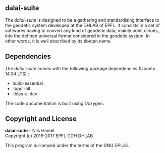 ## dalai-suite

The _dalai-suite_ is designed to be a gathering and standardising interface to the geodetic system developed at the DHLAB of EPFL. It consists in a set of softwares having to convert any kind of geodetic data, mainly point clouds, into the defined universal format considered in the geodetic system. In other words, it is well described by its tibetan name.

## Dependencies

The _dalai-suite_ comes with the following package dependencies (Ubuntu 14.04 LTS) :

* build-essential
* libpcl-all
* liblas-c-dev

The code documentation is built using Doxygen.

## Copyright and License

**dalai-suite** - Nils Hamel <br >
Copyright (c) 2016-2017 EPFL CDH DHLAB

This program is licensed under the terms of the GNU GPLv3.
